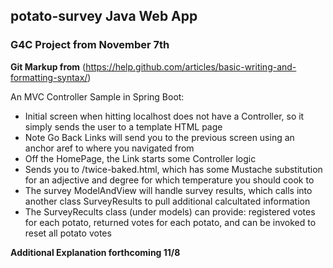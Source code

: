 ## potato-survey Java Web App

### G4C Project from November 7th

**Git Markup from** (https://help.github.com/articles/basic-writing-and-formatting-syntax/)

An MVC Controller Sample in Spring Boot:

* Initial screen when hitting localhost does not have a Controller, so it simply sends the user to a template HTML page
* Note Go Back Links will send you to the previous screen using an anchor aref to where you navigated from
* Off the HomePage, the Link starts some Controller logic
* Sends you to /twice-baked.html, which has some Mustache substitution for an adjective and degree for which temperature you should cook to
* The survey ModelAndView will handle survey results, which calls into another class SurveyResults to pull additional calcultated information
* The SurveyRecults class (under models) can provide: registered votes for each potato, returned votes for each potato, and can be invoked to reset all potato votes

**Additional Explanation forthcoming 11/8**
